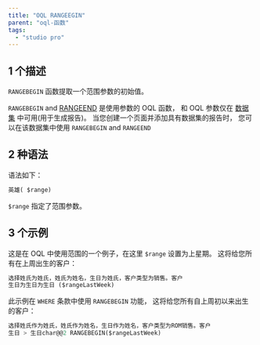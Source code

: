 ```yaml
---
title: "OQL RANGEEGIN"
parent: "oql-函数"
tags:
  - "studio pro"
---
```


## 1 个描述

`RANGEBEGIN` 函数提取一个范围参数的初始值。

`RANGEBEGIN` and [RANGEEND](oql-rangeend) 是使用参数的 OQL 函数， 和 OQL 参数仅在 [数据集](data-sets) 中可用(用于生成报告)。 当您创建一个页面并添加具有数据集的报告时， 您可以在该数据集中使用 `RANGEBEGIN` and `RANGEEND`

## 2 种语法

语法如下：

```sql
英雄( $range)
```

`$range` 指定了范围参数。

## 3 个示例

这是在 OQL 中使用范围的一个例子，在这里 `$range` 设置为上星期。 这将给您所有在上周出生的客户：

```sql
选择姓氏为姓氏，姓氏为姓名，生日为姓氏，客户类型为销售。客户
生日为生日为生日 ($rangeLastWeek)
```

此示例在 `WHERE` 条款中使用 `RANGEBEGIN` 功能， 这将给您所有自上周初以来出生的客户：

```sql
选择姓氏作为姓氏，姓氏作为姓名，生日作为姓名，客户类型为ROM销售。客户
生日 > 生日char@@2 RANGEBEGIN($rangeLastWeek)
```
